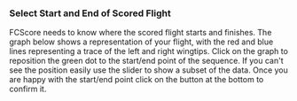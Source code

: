 ### Select Start and End of Scored Flight

FCScore needs to know where the scored flight starts and finishes. The graph below shows a representation of your flight, with the red and blue lines representing a trace of the left and right wingtips. Click on the graph to reposition the green dot to the start/end point of the sequence. If you can't see the position easily use the slider to show a subset of the data. Once you are happy with the start/end point click on the button at the bottom to confirm it. 